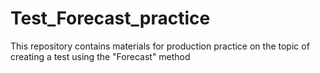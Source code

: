 # Test_Forecast_practice
This repository contains materials for production practice on the topic of creating a test using the "Forecast" method
